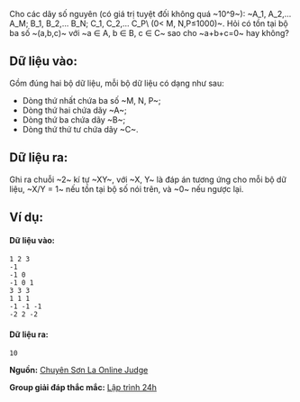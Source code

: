 Cho các dãy số nguyên (có giá trị tuyệt đối không quá ~10^9~): ~A_1, A_2,… A_M; B_1, B_2,… B_N; C_1, C_2,… C_P\ (0< M, N,P≤1000)~. Hỏi có tồn tại bộ ba số ~(a,b,c)~ với ~a ∈ A, b ∈ B, c ∈ C~ sao cho ~a+b+c=0~ hay không?
## Dữ liệu vào:
Gồm đúng hai bộ dữ liệu, mỗi bộ dữ liệu có dạng như sau:
- Dòng thứ nhất chứa ba số ~M, N, P~;
- Dòng thứ hai chứa dãy ~A~;
- Dòng thứ ba chứa dãy ~B~;
- Dòng thứ thứ tư chứa dãy ~C~.

## Dữ liệu ra:
Ghi ra chuỗi ~2~ kí tự ~XY~, với ~X, Y~ là đáp án tương ứng cho mỗi bộ dữ liệu, ~X/Y = 1~ nếu tồn tại bộ số nói trên, và ~0~ nếu ngược lại.

## Ví dụ:
#### Dữ liệu vào:
```
1 2 3
-1
-1 0
-1 0 1
3 3 3
1 1 1
-1 -1 -1
-2 2 -2
```

#### Dữ liệu ra:
```
10
```
**Nguồn:** [Chuyên Sơn La Online Judge](http://csloj.ddns.net/)

**Group giải đáp thắc mắc:** [Lập trình 24h](https://www.facebook.com/groups/1386904321519984)